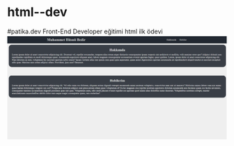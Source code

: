 # html--dev

#patika.dev Front-End Developer eğitimi html ilk ödevi
![Resim](./Ekran%20g%C3%B6r%C3%BCnt%C3%BCs%C3%BC%201.png)
